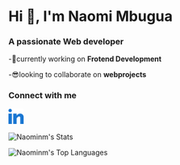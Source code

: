 # Hi 👋, I'm Naomi Mbugua

### A passionate Web developer

-🌲currently working on **Frotend Development**

-😎looking to collaborate on **webprojects**

### Connect with me
<p style="align-items:left";>
<a href="https://www.linkedin.com/in/mbugua-naomi/" target="blank" >
<img src="./images/linked-in-alt.svg" alt="linkedin logo" width=30px>
</a>
</p>


![Naominm's Stats](https://github-readme-stats.vercel.app/api?username=Naominm&theme=vue-dark&show_icons=true&hide_border=true&count_private=true)

![Naominm's Top Languages](https://github-readme-stats.vercel.app/api/top-langs/?username=Naominm&theme=vue-dark&show_icons=true&hide_border=true&layout=compact)
    </p>


